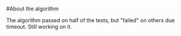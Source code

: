 #About the algorithm

The algorithm passed on half of the tests, but "failed" on others due timeout. Still working on it.
